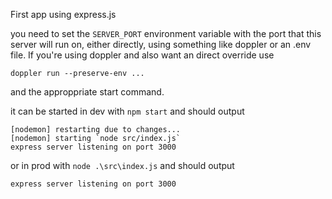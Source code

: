 First app using express.js

you need to set the `SERVER_PORT` environment variable with the port that this server will run on, either directly, using something like doppler or an .env file. If you're using doppler and also want an direct override use

```
doppler run --preserve-env ...
```
and the approppriate start command.

it can be started in dev with `npm start` and should output 

```
[nodemon] restarting due to changes...
[nodemon] starting `node src/index.js`
express server listening on port 3000
```


or in prod with `node .\src\index.js` and should output

```
express server listening on port 3000
```

